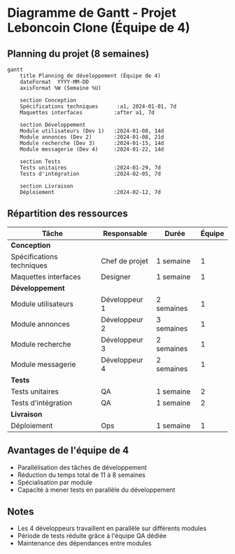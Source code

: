 # Diagramme de Gantt - Projet Leboncoin Clone (Équipe de 4)

## Planning du projet (8 semaines)

```mermaid
gantt
    title Planning de développement (Équipe de 4)
    dateFormat  YYYY-MM-DD
    axisFormat %W (Semaine %U)
    
    section Conception
    Spécifications techniques      :a1, 2024-01-01, 7d
    Maquettes interfaces          :after a1, 7d
    
    section Développement
    Module utilisateurs (Dev 1)   :2024-01-08, 14d
    Module annonces (Dev 2)       :2024-01-08, 21d
    Module recherche (Dev 3)      :2024-01-15, 14d
    Module messagerie (Dev 4)     :2024-01-22, 14d
    
    section Tests
    Tests unitaires               :2024-01-29, 7d
    Tests d'intégration           :2024-02-05, 7d
    
    section Livraison
    Déploiement                   :2024-02-12, 7d
```

## Répartition des ressources

| Tâche | Responsable | Durée | Équipe |
|-------|-------------|-------|--------|
| **Conception** | | | |
| Spécifications techniques | Chef de projet | 1 semaine | 1 |
| Maquettes interfaces | Designer | 1 semaine | 1 |
| **Développement** | | | |
| Module utilisateurs | Développeur 1 | 2 semaines | 1 |
| Module annonces | Développeur 2 | 3 semaines | 1 |
| Module recherche | Développeur 3 | 2 semaines | 1 |
| Module messagerie | Développeur 4 | 2 semaines | 1 |
| **Tests** | | | |
| Tests unitaires | QA | 1 semaine | 2 |
| Tests d'intégration | QA | 1 semaine | 2 |
| **Livraison** | | | |
| Déploiement | Ops | 1 semaine | 1 |

## Avantages de l'équipe de 4
- Parallélisation des tâches de développement
- Réduction du temps total de 11 à 8 semaines
- Spécialisation par module
- Capacité à mener tests en parallèle du développement

## Notes
- Les 4 développeurs travaillent en parallèle sur différents modules
- Période de tests réduite grâce à l'équipe QA dédiée
- Maintenance des dépendances entre modules
